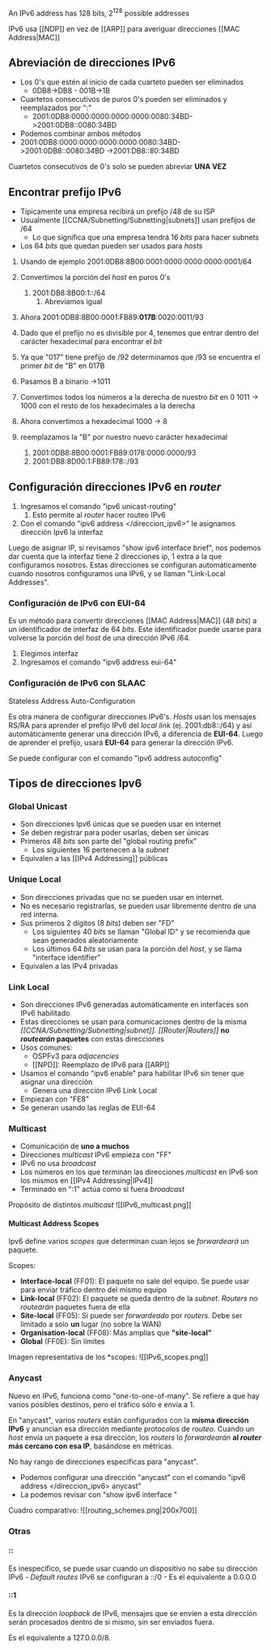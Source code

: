 An IPv6 address has 128 bits, 2<sup>128</sup> possible addresses

IPv6 usa [[NDP]] en vez de [[ARP]] para averiguar direcciones [[MAC Address|MAC]]

## Abreviación de direcciones IPv6

- Los 0's que estén al inicio de cada cuarteto pueden ser eliminados
	- 0DB8->DB8 - 001B->1B
- Cuartetos consecutivos de puros 0's pueden ser eliminados y reemplazados por ":"
	- 2001:0DB8:0000:0000:0000:0000:0080:34BD->2001:0DB8::0080:34BD
- Podemos combinar ambos métodos
- 2001:0DB8:0000:0000:0000:0000:0080:34BD->2001:0DB8::0080:34BD        ->2001:DB8::80:34BD

Cuartetos consecutivos de 0's solo se pueden abreviar **UNA VEZ**



## Encontrar prefijo IPv6

- Típicamente una empresa recibirá un prefijo /48 de su ISP
- Usualmente [[CCNA/Subnetting/Subnetting|subnets]] usan prefijos de /64
	- Lo que significa que una empresa tendrá 16 *bits* para hacer subnets
- Los 64 *bits* que quedan pueden ser usados para *hosts*

1. Usando de ejemplo 2001:0DB8:8B00:0001:0000:0000:0000:0001/64
2. Convertimos la porción del *host* en puros 0's
	1. 2001:DB8:8B00:1::/64
		1. Abreviamos igual

1. Ahora 2001:0DB8:8B00:0001:FB89:**017B**:0020:0011/93
2. Dado que el prefijo no es divisible por 4, tenemos que entrar dentro del carácter hexadecimal para encontrar el *bit*
3. Ya que "017" tiene prefijo de /92 determinamos que /93 se encuentra el primer *bit* de "B" en 017B
4. Pasamos B a binario ->1011
5. Convertimos todos los números a la derecha de nuestro *bit* en 0    1011 -> 1000 con el resto de los hexadecimales a la derecha
6. Ahora convertimos a hexadecimal 1000 -> 8
7. reemplazamos la "B" por nuestro nuevo carácter hexadecimal
	1. 2001:0DB8:8B00:0001:FB89:0178:0000:0000/93
	2. 2001:DB8:8D00:1:FB89:178::/93



## Configuración direcciones IPv6 en *router*

1. Ingresamos el comando "ipv6 unicast-routing"
	1. Esto permite al *router* hacer routeo IPv6
2. Con el comando "ipv6 address </direccion_ipv6></prefijo>" le asignamos dirección Ipv6  la interfaz

Luego de asignar IP, si revisamos "show ipv6 interface brief", nos podemos dar cuenta que la interfaz tiene 2 direcciones ip, 1 extra a la que configuramos nosotros. Estas direcciones se configuran automáticamente cuando nosotros configuramos una IPv6, y se llaman "Link-Local Addresses".


### Configuración de IPv6 con EUI-64

Es un método para convertir direcciones [[MAC Address|MAC]] (48 *bits*) a un identificador de interfaz de 64 *bits*.
Este identificador puede usarse para volverse la porción del *host* de una dirección IPv6 /64.

1. Elegimos interfaz
2. Ingresamos el comando "ipv6 address </red></prefijo> eui-64"


### Configuración de IPv6 con SLAAC

Stateless Address Auto-Configuration

Es otra manera de configurar direcciones IPv6's.
*Hosts* usan los mensajes RS/RA para aprender el prefijo IPv6 del *local link* (ej. 2001:db8::/64)  y así automáticamente generar una dirección IPv6, a diferencia de **EUI-64**.
Luego de aprender el prefijo, usará **EUI-64** para generar la dirección IPv6.

Se puede configurar con el comando "ipv6 address autoconfig"


## Tipos de direcciones Ipv6

### Global Unicast

- Son direcciones Ipv6 únicas que se pueden usar en internet
- Se deben registrar para poder usarlas, deben ser únicas
- Primeros 48 *bits* son parte del "global routing prefix"
	- Los siguientes 16 pertenecen a la *subnet*
- Equivalen a las [[IPv4 Addressing]] públicas


### Unique Local

- Son direcciones privadas que no se pueden usar en internet.
- No es necesario registrarlas, se pueden usar libremente dentro de una red interna.
- Sus primeros 2 dígitos (8 *bits*) deben ser "FD"
	- Los siguientes 40 *bits* se llaman "Global ID" y se recomienda que sean generados aleatoriamente
	- Los últimos 64 *bits* se usan para la porción del *host*, y se llama "interface identifier"
- Equivalen a las IPv4 privadas


### Link Local

- Son direcciones IPv6 generadas automáticamente en interfaces son IPv6 habilitado
- Estas direcciones se usan para comunicaciones dentro de la misma *[[CCNA/Subnetting/Subnetting|subnet]]*. *[[Router|Routers]]* **no *routearán* paquetes** con estas direcciones
- Usos comunes:
	- OSPFv3 para *adjacencies*
	- [[NPD]]: Reemplazo de IPv6 para [[ARP]]
- Usamos el comando "ipv6 enable" para habilitar IPv6 sin tener que asignar una dirección
	- Genera una dirección IPv6 Link Local
- Empiezan con "FE8"
- Se generan usando las reglas de EUI-64


### Multicast

- Comunicación de **uno a muchos**
- Direcciones *multicast* IPv6 empieza con "FF"
- IPv6 no usa *broadcast*
- Los números en los que terminan las direcciones *multicast* en IPv6 son los mismos en [[IPv4 Addressing|IPv4]]
- Terminado en ":1" actúa como si fuera *broadcast*

Propósito de distintos *multicast*
![[IPv6_multicast.png]]

#### Multicast Address Scopes

Ipv6 define varios *scopes* que determinan cuan lejos se *forwardeará* un paquete.

Scopes:
- **Interface-local** (FF01): El paquete no sale del equipo. Se puede usar para enviar tráfico dentro del mismo equipo
- **Link-local** (FF02): El paquete se queda dentro de la *subnet*. *Routers* no *routearán* paquetes fuera de ella
- **Site-local** (FF05): Si puede ser *forwardeado* por *routers*. Debe ser limitado a solo **un** lugar (no sobre la WAN)
- **Organisation-local** (FF08): Más amplias que **"site-local"**
- **Global** (FF0E): Sin límites

Imagen representativa de los *scopes:
![[IPv6_scopes.png]]



### Anycast

Nuevo en IPv6, funciona como "one-to-one-of-many".
Se refiere a que hay varios posibles destinos, pero el tráfico sólo e envía a 1. 

En "anycast", varios *routers* están configurados con la **misma dirección IPv6** y anuncian esa dirección mediante protocolos de *routeo*. Cuando un *host* envía un paquete a esa dirección, los *routers* lo *forwardearán* **al *router* más cercano con esa IP**, basándose en métricas.

No hay rango de direcciones especificas para "anycast".

- Podemos configurar una dirección "anycast" con el comando "ipv6 address </direccion_ipv6></prefijo> anycast"
- La podemos revisar con "show ipv6 interface </interfaz>"

Cuadro comparativo:
![[routing_schemes.png|200x700]]

### Otras

#### ::

Es inespecífico, se puede usar cuando un dispositivo no sabe su dirección IPv6
	- *Default routes* IPv6 se configuran a ::/0
	- Es el equivalente a 0.0.0.0

#### ::1

Es la dirección *loopback* de IPv6, mensajes que se envíen a esta dirección serán procesados dentro de si mismo, sin ser enviados fuera.

Es el equivalente a 127.0.0.0/8.